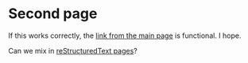 ---
---
Second page
===========

If this works correctly, the [link from the main page](index.md) is functional. I hope.

Can we mix in [reStructuredText pages](page3.rst)?

